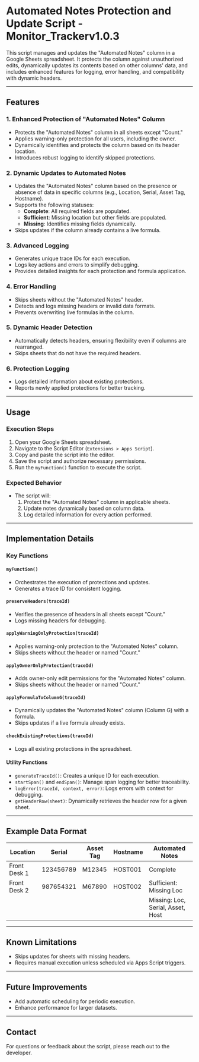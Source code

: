 # Automated Notes Protection and Update Script - Monitor_Trackerv1.0.3

This script manages and updates the "Automated Notes" column in a Google Sheets spreadsheet. It protects the column against unauthorized edits, dynamically updates its contents based on other columns' data, and includes enhanced features for logging, error handling, and compatibility with dynamic headers.

---

## Features

### 1. **Enhanced Protection of "Automated Notes" Column**
- Protects the "Automated Notes" column in all sheets except "Count."
- Applies warning-only protection for all users, including the owner.
- Dynamically identifies and protects the column based on its header location.
- Introduces robust logging to identify skipped protections.

### 2. **Dynamic Updates to Automated Notes**
- Updates the "Automated Notes" column based on the presence or absence of data in specific columns (e.g., Location, Serial, Asset Tag, Hostname).
- Supports the following statuses:
  - **Complete**: All required fields are populated.
  - **Sufficient**: Missing location but other fields are populated.
  - **Missing**: Identifies missing fields dynamically.
- Skips updates if the column already contains a live formula.

### 3. **Advanced Logging**
- Generates unique trace IDs for each execution.
- Logs key actions and errors to simplify debugging.
- Provides detailed insights for each protection and formula application.

### 4. **Error Handling**
- Skips sheets without the "Automated Notes" header.
- Detects and logs missing headers or invalid data formats.
- Prevents overwriting live formulas in the column.

### 5. **Dynamic Header Detection**
- Automatically detects headers, ensuring flexibility even if columns are rearranged.
- Skips sheets that do not have the required headers.

### 6. **Protection Logging**
- Logs detailed information about existing protections.
- Reports newly applied protections for better tracking.

---

## Usage

### Execution Steps
1. Open your Google Sheets spreadsheet.
2. Navigate to the Script Editor (`Extensions > Apps Script`).
3. Copy and paste the script into the editor.
4. Save the script and authorize necessary permissions.
5. Run the `myFunction()` function to execute the script.

### Expected Behavior
- The script will:
  1. Protect the "Automated Notes" column in applicable sheets.
  2. Update notes dynamically based on column data.
  3. Log detailed information for every action performed.

---

## Implementation Details

### Key Functions

#### `myFunction()`
- Orchestrates the execution of protections and updates.
- Generates a trace ID for consistent logging.

#### `preserveHeaders(traceId)`
- Verifies the presence of headers in all sheets except "Count."
- Logs missing headers for debugging.

#### `applyWarningOnlyProtection(traceId)`
- Applies warning-only protection to the "Automated Notes" column.
- Skips sheets without the header or named "Count."

#### `applyOwnerOnlyProtection(traceId)`
- Adds owner-only edit permissions for the "Automated Notes" column.
- Skips sheets without the header or named "Count."

#### `applyFormulaToColumnG(traceId)`
- Dynamically updates the "Automated Notes" column (Column G) with a formula.
- Skips updates if a live formula already exists.

#### `checkExistingProtections(traceId)`
- Logs all existing protections in the spreadsheet.

#### Utility Functions
- `generateTraceId()`: Creates a unique ID for each execution.
- `startSpan()` and `endSpan()`: Manage span logging for better traceability.
- `logError(traceId, context, error)`: Logs errors with context for debugging.
- `getHeaderRow(sheet)`: Dynamically retrieves the header row for a given sheet.

---

## Example Data Format

| Location      | Serial             | Asset Tag | Hostname     | Automated Notes     |
|---------------|--------------------|-----------|--------------|---------------------|
| Front Desk 1  | 123456789          | M12345    | HOST001      | Complete            |
| Front Desk 2  | 987654321          | M67890    | HOST002      | Sufficient: Missing Loc |
|               |                    |           |              | Missing: Loc, Serial, Asset, Host |

---

## Known Limitations
- Skips updates for sheets with missing headers.
- Requires manual execution unless scheduled via Apps Script triggers.

---

## Future Improvements
- Add automatic scheduling for periodic execution.
- Enhance performance for larger datasets.

---

## Contact
For questions or feedback about the script, please reach out to the developer.

